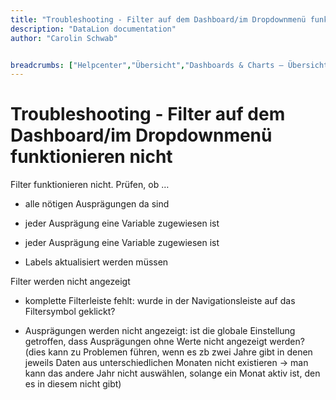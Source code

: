 ```yaml
---
title: "Troubleshooting - Filter auf dem Dashboard/im Dropdownmenü funktionieren nicht"
description: "DataLion documentation"
author: "Carolin Schwab"


breadcrumbs: ["Helpcenter","Übersicht","Dashboards & Charts – Übersicht & Anleitungen"]
---
```


# Troubleshooting - Filter auf dem Dashboard/im Dropdownmenü funktionieren nicht

Filter funktionieren nicht. Prüfen, ob …

-   alle nötigen Ausprägungen da sind
    
-   jeder Ausprägung eine Variable zugewiesen ist
    
-   jeder Ausprägung eine Variable zugewiesen ist
    
-   Labels aktualisiert werden müssen  
    

Filter werden nicht angezeigt

-   komplette Filterleiste fehlt: wurde in der Navigationsleiste auf das Filtersymbol geklickt?
    
-   Ausprägungen werden nicht angezeigt: ist die globale Einstellung getroffen, dass Ausprägungen ohne Werte nicht angezeigt werden? (dies kann zu Problemen führen, wenn es zb zwei Jahre gibt in denen jeweils Daten aus unterschiedlichen Monaten nicht existieren → man kann das andere Jahr nicht auswählen, solange ein Monat aktiv ist, den es in diesem nicht gibt)
